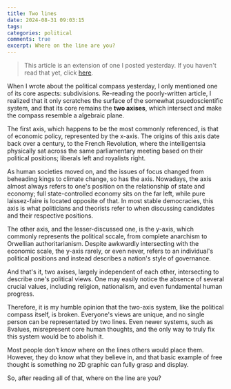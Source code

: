 ```yaml
---
title: Two lines
date: 2024-08-31 09:03:15
tags:
categories: political
comments: true
excerpt: Where on the line are you?
---
```


> This article is an extension of one I posted yesterday. If you haven't read that yet, click [here](http://blog.canonni.website/2024/08/30/-ism/).

When I wrote about the political compass yesterday, I only mentioned one of its core aspects: subdivisions. Re-reading the poorly-written article, I realized that it only scratches the surface of the somewhat psuedoscientific system, and that its core remains the **two axises**, which intersect and make the compass resemble a algebraic plane.

The first axis, which happens to be the most commonly referenced, is that of economic policy, represented by the x-axis. The origins of this axis date back over a century, to the French Revolution, where the intelligentsia physically sat across the same parliamentary meeting based on their political positions; liberals left and royalists right.

As human societies moved on, and the issues of focus changed from beheading kings to climate change, so has the axis. Nowadays, the axis almost always refers to one's position on the relationship of state and economy; full state-controlled economy sits on the far left, while pure laissez-faire is located opposite of that. In most stable democracies, this axis is what politicians and theorists refer to when discussing candidates and their respective positions.

The other axis, and the lesser-discussed one, is the y-axis, which commonly represents the political sccale, from complete anarchism to Orwellian authoritarianism. Despite awkwardly intersecting with the economic scale, the y-axis rarely, or even never, refers to an individual's political positions and instead describes a nation's style of governance.

And that's it, two axises, largely independent of each other, intersecting to describe one's political views. One may easily notice the absence of several crucial values, including religion, nationalism, and even fundamental human progress.

Therefore, it is my humble opinion that the two-axis system, like the political compass itself, is broken. Everyone's views are unique, and no single person can be representated by two lines. Even newer systems, such as 8values, misrepresent core human thoughts, and the only way to truly fix this system would be to abolish it.

Most people don't know where on the lines others would place them. However, they do know what they believe in, and that basic example of free thought is something no 2D graphic can fully grasp and display.

So, after reading all of that, where on the line are you?
